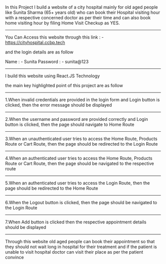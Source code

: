 In this Project I build a website of a city hospital mainly for old aged people like Sunita Sharma (65+ years old) who can book their Hospital visiting hour with a respective concerned doctor as per their time and can also book home visiting hour by filing Home Visit Checkup as YES.

---

You Can Access this website through this link : - https://cityhospital.ccbp.tech

and the login details are as follow

Name : - Sunita Password : - sunita@123

---

I build this website using React.JS Technology

the main key highlighted point of this project are as follow

---

1.When invalid credentials are provided in the login form and Login button is clicked, then the error message should be displayed

---

2.When the username and password are provided correctly and Login button is clicked, then the page should navigate to Home Route

---

3.When an unauthenticated user tries to access the Home Route, Products Route or Cart Route, then the page should be redirected to the Login Route

---

4.When an authenticated user tries to access the Home Route, Products Route or Cart Route, then the page should be navigated to the respective route

---

5.When an authenticated user tries to access the Login Route, then the page should be redirected to the Home Route

---

6.When the Logout button is clicked, then the page should be navigated to the Login Route

---

7.When Add button is clicked then the respective appointment details should be displayed

---

Through this website old aged people can book their appointment so that they should not wait long in hospital for their treatment and if the patient is unable to visit hospital doctor can visit their place as per the patient convince
